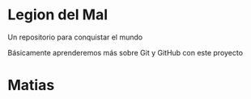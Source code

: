 # Legion del Mal
Un repositorio para conquistar el mundo

Básicamente aprenderemos más sobre Git y GitHub con este proyecto

# Matias